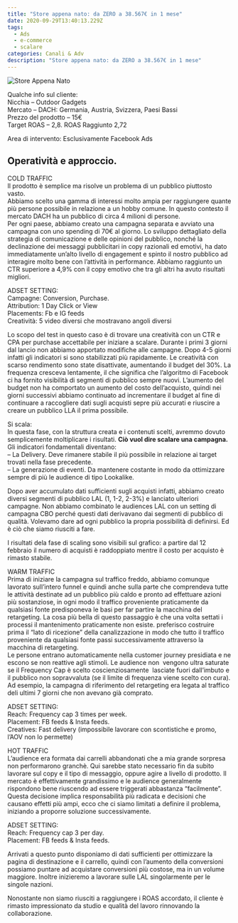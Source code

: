 ```yaml
---
title: "Store appena nato: da ZERO a 38.567€ in 1 mese"
date: 2020-09-29T13:40:13.229Z
tags:
  - Ads
  - e-commerce
  - scalare
categories: Canali & Adv
description: "Store appena nato: da ZERO a 38.567€ in 1 mese"
---
```

![Store Appena Nato](/images/uploads/store-appena-nato.jpg "Store Appena Nato")

Qualche info sul cliente:\
Nicchia – Outdoor Gadgets\
Mercato – DACH: Germania, Austria, Svizzera, Paesi Bassi\
Prezzo del prodotto – 15€\
Target ROAS – 2,8. ROAS Raggiunto 2,72

Area di intervento: Esclusivamente Facebook Ads

## **Operatività e approccio.**

COLD TRAFFIC\
Il prodotto è semplice ma risolve un problema di un pubblico piuttosto vasto.\
Abbiamo scelto una gamma di interessi molto ampia per raggiungere quante più persone possibile in relazione a un hobby comune. In questo contesto il mercato DACH ha un pubblico di circa 4 milioni di persone.\
Per ogni paese, abbiamo creato una campagna separata e avviato una campagna con uno spending di 70€ al giorno. Lo sviluppo dettagliato della strategia di comunicazione e delle opinioni del pubblico, nonché la declinazione dei messaggi pubblicitari in copy razionali ed emotivi, ha dato immediatamente un’alto livello di engagement e spinto il nostro pubblico ad interagire molto bene con l’attività in performance. Abbiamo raggiunto un CTR superiore a 4,9% con il copy emotivo che tra gli altri ha avuto risultati migliori.

ADSET SETTING:\
Campagne: Conversion, Purchase.\
Attribution: 1 Day Click or View\
Placements: Fb e IG feeds\
Creatività: 5 video diversi che mostravano angoli diversi

Lo scopo del test in questo caso è di trovare una creatività con un CTR e CPA per purchase accettabile per iniziare a scalare. Durante i primi 3 giorni dal lancio non abbiamo apportato modifiche alle campagne. Dopo 4-5 giorni infatti gli indicatori si sono stabilizzati più rapidamente. Le creatività con scarso rendimento sono state disattivate, aumentando il budget del 30%. La frequenza cresceva lentamente, il che significa che l’algoritmo di Facebook ci ha fornito visibilità di segmenti di pubblico sempre nuovi. L’aumento del budget non ha comportato un aumento del costo dell’acquisto, quindi nei giorni successivi abbiamo continuato ad incrementare il budget al fine di continuare a raccogliere dati sugli acquisti sepre più accurati e riuscire a creare un pubblico LLA il prima possibile.

Si scala:\
In questa fase, con la struttura creata e i contenuti scelti, avremmo dovuto semplicemente moltiplicare i risultati. **Ciò vuol dire scalare una campagna.**\
Gli indicatori fondamentali diventano:\
– La Delivery. Deve rimanere stabile il più possibile in relazione ai target trovati nella fase precedente.\
– La generazione di eventi. Da mantenere costante in modo da ottimizzare sempre di più le audience di tipo Lookalike.

Dopo aver accumulato dati sufficienti sugli acquisti infatti, abbiamo creato diversi segmenti di pubblico LAL (1, 1-2, 2-3%) e lanciato ulteriori campagne. Non abbiamo combinato le audiences LAL con un setting di campagna CBO perché questi dati derivavano dai segmenti di pubblico di qualità. Volevamo dare ad ogni pubblico la propria possibilità di definirsi. Ed è ciò che siamo riusciti a fare.

I risultati dela fase di scaling sono visibili sul grafico: a partire dal 12 febbraio il numero di acquisti è raddoppiato mentre il costo per acquisto è rimasto stabile.

WARM TRAFFIC\
Prima di iniziare la campagna sul traffico freddo, abbiamo comunque lavorato sull’intero funnel e quindi anche sulla parte che comprendeva tutte le attività destinate ad un pubblico più caldo e pronto ad effettuare azioni più sostanziose, in ogni modo il traffico proveniente praticamente da qualsiasi fonte predisponeva le basi per far partire la macchina del retargeting. La cosa più bella di questo passaggio è che una volta settati i processi il mantenimento praticamente non esiste. preferisco costruire prima il “lato di ricezione” della canalizzazione in modo che tutto il traffico proveniente da qualsiasi fonte passi successivamente attraverso la macchina di retargeting.\
Le persone entrano automaticamente nella customer journey presidiata e ne escono se non reattive agli stimoli. Le audience non  vengono ultra saturate se il Frequency Cap è scelto coscienziosamente  lasciate fuori dall’imbuto e il pubblico non sopravvaluta (se il limite di frequenza viene scelto con cura). Ad esempio, la campagna di riferimento del retargeting era legata al traffico deli ultimi 7 giorni che non avevano già comprato.

ADSET SETTING:\
Reach: Frequency cap 3 times per week.\
Placement: FB feeds & Insta feeds.\
Creatives: Fast delivery (impossibile lavorare con scontistiche e promo, l’AOV non lo permette)

HOT TRAFFIC\
L’audience era formata dai carrelli abbandonati che a mia grande sorpresa non performarono granchè. Qui sarebbe stato necessario fin da subito lavorare sul copy e il tipo di messaggio, oppure agire a livello di prodotto. Il mercato è effettivamente grandissimo e le audience generalmente rispondono bene riuscendo ad essere triggerati abbastanza “facilmente”. Questa decisione implica responsabilità più radicata e decisioni che causano effetti più ampi, ecco che ci siamo limitati a definire il problema, iniziando a proporre soluzione successivamente.

ADSET SETTING:\
Reach: Frequency cap 3 per day.\
Placement: FB feeds & Insta feeds.

Arrivati a questo punto disponiamo di dati sufficienti per ottimizzare la pagina di destinazione e il carrello, quindi con l’aumento della conversioni possiamo puntare ad acquistare conversioni più costose, ma in un volume maggiore. Inoltre inizieremo a lavorare sulle LAL singolarmente per le singole nazioni.

Nonostante non siamo riusciti a raggiungere i ROAS accordato, il cliente è rimasto impressionato da studio e qualità del lavoro rinnovando la collaborazione.